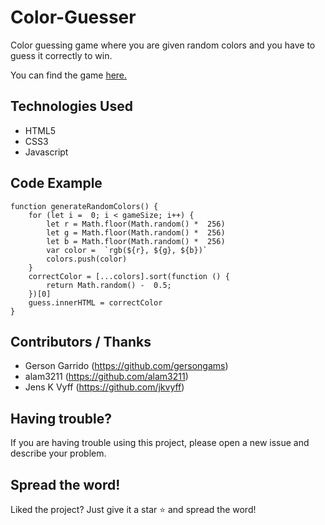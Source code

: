 
# Color-Guesser 

Color guessing game where you are given random colors and you have to guess it correctly to win.

You can find the game [here.](https://shubham0812.github.io/Color-Guesser/)



## Technologies Used
- HTML5
- CSS3
- Javascript


## Code Example

    function generateRandomColors() {
	    for (let i =  0; i < gameSize; i++) {
		    let r = Math.floor(Math.random() *  256)
		    let g = Math.floor(Math.random() *  256)
		    let b = Math.floor(Math.random() *  256)
		    var color =  `rgb(${r}, ${g}, ${b})`
		    colors.push(color)
	    }
	    correctColor = [...colors].sort(function () {
		    return Math.random() -  0.5;
	    })[0]
	    guess.innerHTML = correctColor
    }
    
    
## Contributors / Thanks

 - Gerson Garrido (https://github.com/gersongams)
 - alam3211 (https://github.com/alam3211)
 - Jens K Vyff (https://github.com/jkvyff)

## Having trouble?
If you are having trouble using this project, please open a new issue and describe your problem.

## Spread the word!
Liked the project? Just give it a star ⭐️ and spread the word!



